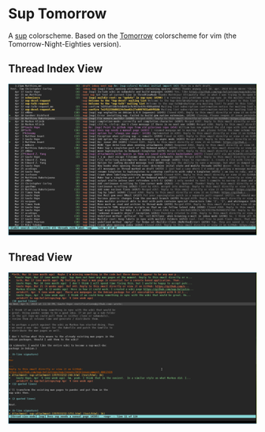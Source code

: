 Sup Tomorrow
========
A [sup](https://github.com/sup-heliotrope/sup) colorscheme. Based on the [Tomorrow](https://github.com/chriskempson/vim-tomorrow-theme) colorscheme for vim (the Tomorrow-Night-Eighties version).

## Thread Index View
![thread index view](screenshots/Sup_Inbox_Tomorrow.png)

## Thread View
![thread view](screenshots/Sup_Thread_Tomorrow.png)
